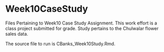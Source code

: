 # Week10CaseStudy
Files Pertaining to Week10 Case Study Assignment.  This work effort is a class project submitted for grade.
Study pertains to the Chulwalar flower sales data.

The source file to run is CBanks_Week10Study.Rmd.

